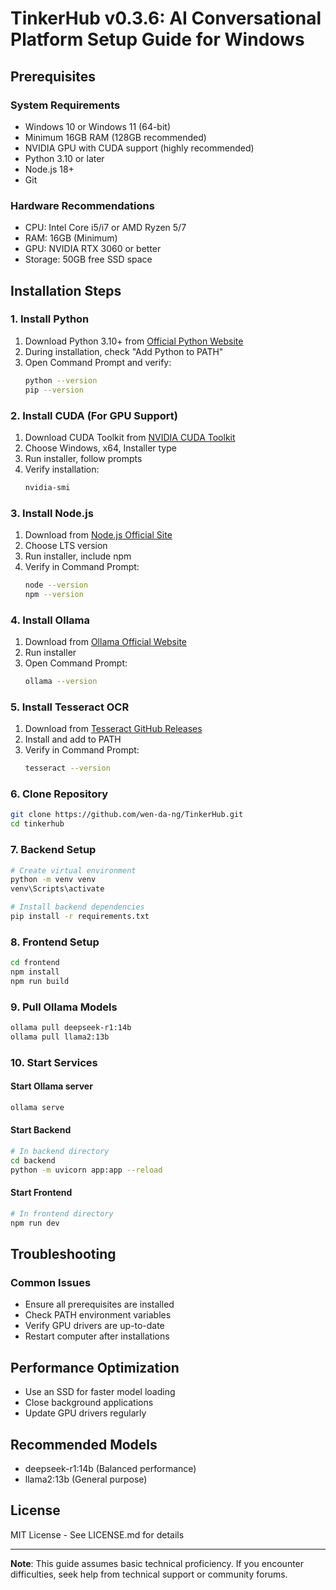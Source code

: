 # TinkerHub v0.3.6: AI Conversational Platform Setup Guide for Windows

## Prerequisites

### System Requirements
- Windows 10 or Windows 11 (64-bit)
- Minimum 16GB RAM (128GB recommended)
- NVIDIA GPU with CUDA support (highly recommended)
- Python 3.10 or later
- Node.js 18+ 
- Git

### Hardware Recommendations
- CPU: Intel Core i5/i7 or AMD Ryzen 5/7
- RAM: 16GB (Minimum) 
- GPU: NVIDIA RTX 3060 or better
- Storage: 50GB free SSD space

## Installation Steps

### 1. Install Python
1. Download Python 3.10+ from [Official Python Website](https://www.python.org/downloads/windows/)
2. During installation, check "Add Python to PATH"
3. Open Command Prompt and verify:
   ```bash
   python --version
   pip --version
   ```

### 2. Install CUDA (For GPU Support)
1. Download CUDA Toolkit from [NVIDIA CUDA Toolkit](https://developer.nvidia.com/cuda-downloads)
2. Choose Windows, x64, Installer type
3. Run installer, follow prompts
4. Verify installation:
   ```bash
   nvidia-smi
   ```

### 3. Install Node.js
1. Download from [Node.js Official Site](https://nodejs.org/)
2. Choose LTS version
3. Run installer, include npm
4. Verify in Command Prompt:
   ```bash
   node --version
   npm --version
   ```

### 4. Install Ollama
1. Download from [Ollama Official Website](https://ollama.com/download/windows)
2. Run installer
3. Open Command Prompt:
   ```bash
   ollama --version
   ```

### 5. Install Tesseract OCR
1. Download from [Tesseract GitHub Releases](https://github.com/UB-Mannheim/tesseract/wiki)
2. Install and add to PATH
3. Verify in Command Prompt:
   ```bash
   tesseract --version
   ```

### 6. Clone Repository
```bash
git clone https://github.com/wen-da-ng/TinkerHub.git
cd tinkerhub
```

### 7. Backend Setup
```bash
# Create virtual environment
python -m venv venv
venv\Scripts\activate

# Install backend dependencies
pip install -r requirements.txt
```

### 8. Frontend Setup
```bash
cd frontend
npm install
npm run build
```

### 9. Pull Ollama Models
```bash
ollama pull deepseek-r1:14b
ollama pull llama2:13b
```

### 10. Start Services

#### Start Ollama server
```bash
ollama serve
```

#### Start Backend
```bash
# In backend directory
cd backend
python -m uvicorn app:app --reload
```

#### Start Frontend
```bash
# In frontend directory
npm run dev
```

## Troubleshooting

### Common Issues
- Ensure all prerequisites are installed
- Check PATH environment variables
- Verify GPU drivers are up-to-date
- Restart computer after installations

## Performance Optimization
- Use an SSD for faster model loading
- Close background applications
- Update GPU drivers regularly

## Recommended Models
- deepseek-r1:14b (Balanced performance)
- llama2:13b (General purpose)

## License
MIT License - See LICENSE.md for details

---

**Note**: This guide assumes basic technical proficiency. If you encounter difficulties, seek help from technical support or community forums.